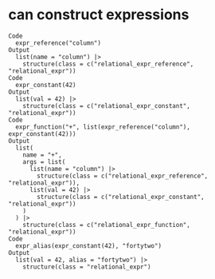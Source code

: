 # can construct expressions

    Code
      expr_reference("column")
    Output
      list(name = "column") |>
        structure(class = c("relational_expr_reference", "relational_expr"))
    Code
      expr_constant(42)
    Output
      list(val = 42) |>
        structure(class = c("relational_expr_constant", "relational_expr"))
    Code
      expr_function("+", list(expr_reference("column"), expr_constant(42)))
    Output
      list(
        name = "+",
        args = list(
          list(name = "column") |>
            structure(class = c("relational_expr_reference", "relational_expr")),
          list(val = 42) |>
            structure(class = c("relational_expr_constant", "relational_expr"))
        )
      ) |>
        structure(class = c("relational_expr_function", "relational_expr"))
    Code
      expr_alias(expr_constant(42), "fortytwo")
    Output
      list(val = 42, alias = "fortytwo") |>
        structure(class = "relational_expr")

